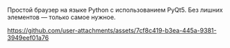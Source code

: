 Простой браузер на языке Python с использованием PyQt5. Без лишних элементов — только самое нужное.



https://github.com/user-attachments/assets/7cf8c419-b3ea-445a-9381-3949eef01a76

